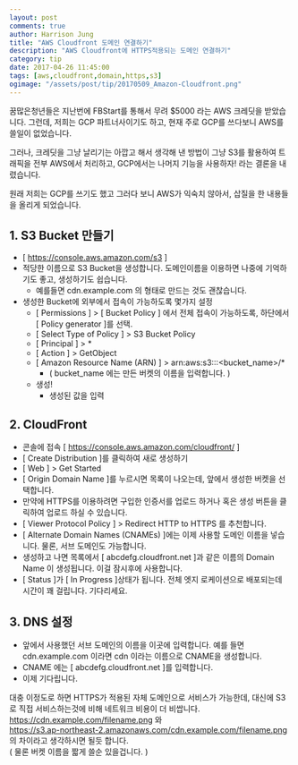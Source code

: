 ```yaml
---
layout: post
comments: true
author: Harrison Jung
title: "AWS Cloudfront 도메인 연결하기"
description: "AWS Cloudfront에 HTTPS적용되는 도메인 연결하기"
category: tip
date: 2017-04-26 11:45:00
tags: [aws,cloudfront,domain,https,s3]
ogimage: "/assets/post/tip/20170509_Amazon-Cloudfront.png"
---
```


꿈많은청년들은 지난번에 FBStart를 통해서 무려 $5000 라는 AWS 크레딧을 받았습니다. 그런데, 저희는 GCP 파트너사이기도 하고, 현재 주로 GCP를 쓰다보니 AWS를 쓸일이 없었습니다.

그러나, 크레딧을 그냥 날리기는 아깝고 해서 생각해 낸 방법이 그냥 S3를 활용하여 트래픽을 전부 AWS에서 처리하고, GCP에서는 나머지 기능을 사용하자! 라는 결론을 내렸습니다.

원래 저희는 GCP를 쓰기도 했고 그러다 보니 AWS가 익숙치 않아서, 삽질을 한 내용들을 올리게 되었습니다.

## 1. S3 Bucket 만들기

- [ https://console.aws.amazon.com/s3 ]
- 적당한 이름으로 S3 Bucket을 생성합니다. 도메인이름을 이용하면 나중에 기억하기도 좋고, 생성하기도 쉽습니다.
    - 예를들면 cdn.example.com 의 형태로 만드는 것도 괜찮습니다.
- 생성한 Bucket에 외부에서 접속이 가능하도록 몇가지 설정
    - [ Permissions ] > [ Bucket Policy ] 에서 전체 접속이 가능하도록, 하단에서 [ Policy generator ]를 선택.
    - [ Select Type of Policy ] > S3 Bucket Policy
    - [ Principal ] > *
    - [ Action ] > GetObject
    - [ Amazon Resource Name (ARN) ] > arn:aws:s3:::<bucket_name>/*
        - ( bucket_name 에는 만든 버켓의 이름을 입력합니다. )
    - 생성!
        - 생성된 값을 입력

## 2. CloudFront

- 콘솔에 접속 [  https://console.aws.amazon.com/cloudfront/ ]
- [ Create Distribution ]를 클릭하여 새로 생성하기
- [ Web ] > Get Started
- [ Origin Domain Name ]를 누르시면 목록이 나오는데, 앞에서 생성한 버켓을 선택합니다.
- 만약에 HTTPS를 이용하려면 구입한 인증서를 업로드 하거나 혹은 생성 버튼을 클릭하여 업로드 하실 수 있습니다.
- [ Viewer Protocol Policy ] > Redirect HTTP to HTTPS 를 추천합니다.
- [ Alternate Domain Names (CNAMEs) ]에는 이제 사용할 도메인 이름을 넣습니다. 물론, 서브 도메인도 가능합니다.
- 생성하고 나면 목록에서 [ abcdefg.cloudfront.net ]과 같은 이름의 Domain Name 이 생성됩니다. 이걸 잠시후에 사용합니다.
- [ Status ]가 [ In Progress ]상태가 됩니다. 전체 엣지 로케이션으로 배포되는데 시간이 꽤 걸립니다. 기다리세요.

## 3. DNS 설정

- 앞에서 사용했던 서브 도메인의 이름을 이곳에 입력합니다. 예를 들면 cdn.example.com 이라면 cdn 이라는 이름으로 CNAME을 생성합니다.
- CNAME 에는 [ abcdefg.cloudfront.net ]를 입력합니다.
- 이제 기다립니다.

대충 이정도로 하면 HTTPS가 적용된 자체 도메인으로 서비스가 가능한데, 대신에 S3 로 직접 서비스하는것에 비해 네트워크 비용이 더 비쌉니다.
https://cdn.example.com/filename.png 와 <br>
https://s3.ap-northeast-2.amazonaws.com/cdn.example.com/filename.png 의 차이라고 생각하시면 될듯 합니다.<br>
( 물론 버켓 이름을 짧게 쓸순 있을겁니다. )
